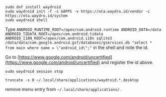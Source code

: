 ```
sudo dnf install waydroid
sudo waydroid init -f -s GAPPS -v https://ota.waydro.id/vendor -c https://ota.waydro.id/system
sudo waydroid shell
```

Type `ANDROID_RUNTIME_ROOT=/apex/com.android.runtime ANDROID_DATA=/data ANDROID_TZDATA_ROOT=/apex/com.android.tzdata ANDROID_I18N_ROOT=/apex/com.android.i18n sqlite3 /data/data/com.google.android.gsf/databases/gservices.db "select * from main where name = \"android_id\";"` in the shell and note the id.

Go to [https://www.google.com/android/uncertified](https://www.google.com/android/uncertified) and register the id above.

```
sudo waydroid session stop
```

```
truncate -s 0 ~/.local/share/applications/waydroid.*.desktop
```

remove menu entry from `~/.local/share/applications/`.